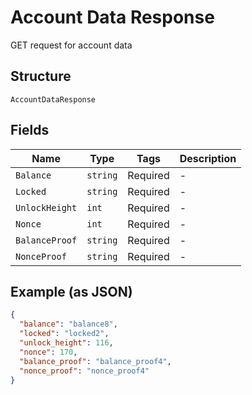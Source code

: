 # Account Data Response

GET request for account data

## Structure

`AccountDataResponse`

## Fields

| Name           | Type     | Tags     | Description |
| -------------- | -------- | -------- | ----------- |
| `Balance`      | `string` | Required | -           |
| `Locked`       | `string` | Required | -           |
| `UnlockHeight` | `int`    | Required | -           |
| `Nonce`        | `int`    | Required | -           |
| `BalanceProof` | `string` | Required | -           |
| `NonceProof`   | `string` | Required | -           |

## Example (as JSON)

```json
{
  "balance": "balance8",
  "locked": "locked2",
  "unlock_height": 116,
  "nonce": 170,
  "balance_proof": "balance_proof4",
  "nonce_proof": "nonce_proof4"
}
```
